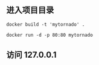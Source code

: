 ## 进入项目目录

```
docker build -t 'mytornado' .
```


```
docker run -d -p 80:80 mytornado
```

## 访问 127.0.0.1
